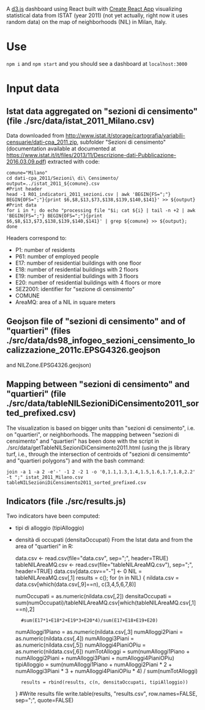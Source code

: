A [d3.js](https://d3js.org) dashboard using React built with [Create React App](https://github.com/facebookincubator/create-react-app) visualizing statistical data from ISTAT (year 2011) (not yet actually, right now it uses random data) on the map of neighborhoods (NIL) in Milan, Italy.

# Use
`npm i` and `npm start` and you should see a dashboard at `localhost:3000`

# Input data
## Istat data aggregated on "sezioni di censimento" (file ./src/data/istat_2011_Milano.csv)
Data downloaded from http://www.istat.it/storage/cartografia/variabili-censuarie/dati-cpa_2011.zip, subfolder "Sezioni di censimento" (documentation available at documented at https://www.istat.it/it/files/2013/11/Descrizione-dati-Pubblicazione-2016.03.09.pdf) extracted with code:

    comune="Milano"
    cd dati-cpa_2011/Sezioni\ di\ Censimento/
    output=../istat_2011_${comune}.csv
    #Print header
    head -1 R01_indicatori_2011_sezioni.csv | awk 'BEGIN{FS=";"} BEGIN{OFS=";"}{print $6,$8,$13,$73,$138,$139,$140,$141}' >> ${output}
    #Print data
    for i in *; do echo "processing file "$i; cat ${i} | tail -n +2 | awk 'BEGIN{FS=";"} BEGIN{OFS=";"}{print $6,$8,$13,$73,$138,$139,$140,$141}' | grep ${comune} >> ${output}; done

Headers correspond to:
* P1: number of residents
* P61: number of employed people
* E17: number of residential buildings with one floor
* E18: number of residential buildings with 2 floors
* E19: number of residential buildings with 3 floors
* E20: number of residential buildings with 4 floors or more
* SEZ2001: identifier for "sezione di censimento"
* COMUNE
* AreaMQ: area of a NIL in square meters

## Geojson file of "sezioni di censimento" and of "quartieri" (files ./src/data/ds98_infogeo_sezioni_censimento_localizzazione_2011c.EPSG4326.geojson
 and NILZone.EPSG4326.geojson)

## Mapping between "sezioni di censimento" and "quartieri" (file ./src/data/tableNILSezioniDiCensimento2011_sorted_prefixed.csv)
The visualization is based on bigger units than "sezioni di censimento", i.e. on "quartieri", or neighborhoods.
The mappping between "sezioni di censimento" and "quartieri" has been done with the script in ./src/data/getTableNILSezioniDiCensimento2011.html (using the js library turf, i.e., through the intersection of centroids of "sezioni di censimemto" and "quartieri polygons") and with the bash command:

    join -a 1 -a 2 -e'-' -1 2 -2 1 -o '0,1.1,1.3,1.4,1.5,1.6,1.7,1.8,2.2' -t ";" istat_2011_Milano.csv tableNILSezioniDiCensimento2011_sorted_prefixed.csv

## Indicators (file ./src/results.js)
Two indicators have been computed:
* tipi di alloggio (tipiAlloggio)
* densità di occupati (densitaOccupati)
From the Istat data and from the area of "quartieri" in R:

    data.csv <- read.csv(file="data.csv", sep=";", header=TRUE)
    tableNILAreaMQ.csv <- read.csv(file="tableNILAreaMQ.csv"), sep=";", header=TRUE)
    data.csv[data.csv=="-"] <- 0
    NIL = tableNILAreaMQ.csv[,1]
    results = c();
    for (n in NIL) {
        nildata.csv = data.csv[which(data.csv[,9]==n), c(3,4,5,6,7,8)]
	
	numOccupati = as.numeric(nildata.csv[,2])
	densitaOccupati = sum(numOccupati)/tableNILAreaMQ.csv[which(tableNILAreaMQ.csv[,1]==n),2]

        #sum(E17*1+E18*2+E19*3+E20*4)/sum(E17+E18+E19+E20)
	numAlloggi1Piano = as.numeric(nildata.csv[,3]
	numAlloggi2Piani = as.numeric(nildata.csv[,4])
	numAlloggi3Piani = as.numeric(nildata.csv[,5])
	numAlloggi4PianiOPiu = as.numeric(nildata.csv[,6])
	numTotAlloggi = sum(numAlloggi1Piano + numAlloggi2Piani + numAlloggi3Piani + numAlloggi4PianiOPiu)
	tipiAlloggio = sum(numAlloggi1Piano + numAlloggi2Piani * 2 + numAlloggi3Piani * 3 + numAlloggi4PianiOPiu * 4) / sum(numTotAlloggi)

        results = rbind(results, c(n, densitaOccupati, tipiAlloggio))
    }
    #Write results file
    write.table(results, "results.csv", row.names=FALSE, sep=";", quote=FALSE)
	




